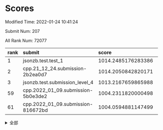 # Scores

Modified Time: 2022-01-24 10:41:24

Submit Num: 207

All Rank Num: 72077

| rank |               submit               |       score        |       sigma        | pk_num |
| :--- | :--------------------------------- | :----------------- | :----------------- | :----- |
| 1    | jsonzb.test.test_1                 | 1014.2485176283386 | 0.8237775945833073 | 1393   |
| 2    | cpp.21_12_24.submission-2b2ea0d7   | 1014.2050842820171 | 0.8179916654527395 | 1385   |
| 3    | jsonzb.test.submission_level_4     | 1013.2167659865988 | 0.8106282459689829 | 1391   |
| 59   | cpp.2022_01_09.submission-5b0e3de2 | 1004.2311820000498 | 0.7236566247620935 | 1395   |
| 61   | cpp.2022_01_09.submission-816672bd | 1004.0594881147499 | 0.7070047360231283 | 1395   |


<details>
<summary>全部</summary>

| rank |                 submit                 |       score        |       sigma        | pk_num |
| :--- | :------------------------------------- | :----------------- | :----------------- | :----- |
| 1    | jsonzb.test.test_1                     | 1014.2485176283386 | 0.8237775945833073 | 1393   |
| 2    | cpp.21_12_24.submission-2b2ea0d7       | 1014.2050842820171 | 0.8179916654527395 | 1385   |
| 3    | jsonzb.test.submission_level_4         | 1013.2167659865988 | 0.8106282459689829 | 1391   |
| 4    | gobigger.level_3.submission_level_3_26 | 1011.7543571560454 | 0.7876015775783555 | 1391   |
| 5    | gobigger.level_3.submission_level_3_6  | 1011.255379582178  | 0.7629869374929475 | 1396   |
| 6    | gobigger.level_3.submission_level_3_38 | 1011.2157903984123 | 0.8006335488042932 | 1393   |
| 7    | gobigger.level_3.submission_level_3_0  | 1011.1648117915852 | 0.7530272667825533 | 1399   |
| 8    | gobigger.level_3.submission_level_3_27 | 1011.1621982999818 | 0.7779005392387026 | 1394   |
| 9    | gobigger.level_3.submission_level_3_1  | 1011.0960770741984 | 0.7547782507473951 | 1387   |
| 10   | gobigger.level_3.submission_level_3_31 | 1010.9930614869095 | 0.7651302168867652 | 1398   |
| 11   | gobigger.level_3.submission_level_3_13 | 1010.8332570036938 | 0.7653974323664408 | 1399   |
| 12   | gobigger.level_3.submission_level_3_49 | 1010.7919006689499 | 0.7796858457605569 | 1388   |
| 13   | gobigger.level_3.submission_level_3_7  | 1010.6383946643517 | 0.7823343270321206 | 1394   |
| 14   | gobigger.level_3.submission_level_3_30 | 1010.5642651478139 | 0.7789562426604688 | 1389   |
| 15   | gobigger.level_3.submission_level_3_39 | 1010.5494503848778 | 0.7675553987865517 | 1390   |
| 16   | gobigger.level_3.submission_level_3_17 | 1010.3855554810044 | 0.7747090917414432 | 1397   |
| 17   | gobigger.level_3.submission_level_3_11 | 1010.3633292455337 | 0.7564456175066089 | 1391   |
| 18   | gobigger.level_3.submission_level_3_40 | 1010.3365160479871 | 0.7724137713926159 | 1398   |
| 19   | gobigger.level_3.submission_level_3_41 | 1010.3360633634164 | 0.7598623346309915 | 1392   |
| 20   | gobigger.level_3.submission_level_3_21 | 1010.2932687967557 | 0.7650032981813929 | 1390   |
| 21   | gobigger.level_3.submission_level_3_8  | 1010.2568791220938 | 0.7760370343435351 | 1389   |
| 22   | gobigger.level_3.submission_level_3_45 | 1010.2144506604395 | 0.7749790269402747 | 1391   |
| 23   | gobigger.level_3.submission_level_3_46 | 1010.1512551368706 | 0.7644001650982619 | 1392   |
| 24   | gobigger.level_3.submission_level_3_10 | 1010.1511373322843 | 0.7659255991184245 | 1391   |
| 25   | gobigger.level_3.submission_level_3_15 | 1010.1459792185533 | 0.7687735295230617 | 1388   |
| 26   | gobigger.level_3.submission_level_3_16 | 1010.1264070323309 | 0.764626669255403  | 1390   |
| 27   | gobigger.level_3.submission_level_3_14 | 1010.0522102958927 | 0.7555133914465009 | 1388   |
| 28   | gobigger.level_3.submission_level_3_3  | 1009.8993091521138 | 0.7729367369657306 | 1394   |
| 29   | gobigger.level_3.submission_level_3_5  | 1009.8266859993691 | 0.7584950805749558 | 1393   |
| 30   | gobigger.level_3.submission_level_3_28 | 1009.6800273672931 | 0.7406899769366896 | 1394   |
| 31   | gobigger.level_3.submission_level_3_12 | 1009.6543770548709 | 0.7693045771323685 | 1392   |
| 32   | gobigger.level_3.submission_level_3_33 | 1009.6046596758637 | 0.7465309027486043 | 1392   |
| 33   | gobigger.level_3.submission_level_3_36 | 1009.593238439788  | 0.7534508697234624 | 1392   |
| 34   | gobigger.level_3.submission_level_3_4  | 1009.5908523006137 | 0.7652707069442907 | 1392   |
| 35   | gobigger.level_3.submission_level_3_2  | 1009.533925194431  | 0.7531016800313243 | 1392   |
| 36   | gobigger.level_3.submission_level_3_20 | 1009.5173066968806 | 0.7696472839046729 | 1389   |
| 37   | gobigger.level_3.submission_level_3_34 | 1009.4958873272319 | 0.7534426644271991 | 1391   |
| 38   | gobigger.level_3.submission_level_3_37 | 1009.3137821079853 | 0.7692084902914517 | 1393   |
| 39   | gobigger.level_3.submission_level_3_23 | 1009.2540993442738 | 0.7522100177909161 | 1394   |
| 40   | gobigger.level_3.submission_level_3_47 | 1009.2516651889409 | 0.7489941569678739 | 1396   |
| 41   | gobigger.level_3.submission_level_3_42 | 1009.0231198240141 | 0.751437928630195  | 1399   |
| 42   | gobigger.level_3.submission_level_3_48 | 1008.9780979936371 | 0.7579706833091823 | 1392   |
| 43   | gobigger.level_3.submission_level_3_32 | 1008.7731742650496 | 0.7603453918531006 | 1396   |
| 44   | gobigger.level_3.submission_level_3_19 | 1008.7521110802384 | 0.7448631215911286 | 1394   |
| 45   | gobigger.level_3.submission_level_3_9  | 1008.7359358560934 | 0.755219892225636  | 1393   |
| 46   | gobigger.level_3.submission_level_3_18 | 1008.7106628362483 | 0.7565721769033972 | 1395   |
| 47   | gobigger.level_3.submission_level_3_35 | 1008.6957120869188 | 0.7713194308805745 | 1384   |
| 48   | gobigger.level_3.submission_level_3_24 | 1008.6227750125792 | 0.7302698886074069 | 1393   |
| 49   | gobigger.level_3.submission_level_3_44 | 1008.6001275107195 | 0.7268988530176598 | 1390   |
| 50   | gobigger.level_3.submission_level_3_22 | 1008.5846732136029 | 0.7556986340379995 | 1390   |
| 51   | gobigger.level_3.submission_level_3_25 | 1008.5039303876749 | 0.7233697858543661 | 1391   |
| 52   | gobigger.level_3.submission_level_3_29 | 1008.4958890357005 | 0.7384108839603082 | 1392   |
| 53   | gobigger.level_3.submission_level_3_43 | 1008.0199928262085 | 0.7270598274646592 | 1394   |
| 54   | gobigger.level_1.submission_level_1_35 | 1004.8843877576816 | 0.7193630148559186 | 1392   |
| 55   | gobigger.level_1.submission_level_1_34 | 1004.6532720332408 | 0.7241805980866762 | 1393   |
| 56   | gobigger.level_1.submission_level_1_1  | 1004.4113600788604 | 0.7203823472951622 | 1398   |
| 57   | gobigger.level_1.submission_level_1_41 | 1004.353679387976  | 0.7202244407496543 | 1390   |
| 58   | gobigger.level_1.submission_level_1_27 | 1004.3319038744136 | 0.7264285593712743 | 1387   |
| 59   | cpp.2022_01_09.submission-5b0e3de2     | 1004.2311820000498 | 0.7236566247620935 | 1395   |
| 60   | gobigger.level_1.submission_level_1_11 | 1004.146456055248  | 0.7145964939541917 | 1391   |
| 61   | cpp.2022_01_09.submission-816672bd     | 1004.0594881147499 | 0.7070047360231283 | 1395   |
| 62   | gobigger.level_1.submission_level_1_7  | 1004.0231223572091 | 0.7264355254446914 | 1390   |
| 63   | gobigger.level_1.submission_level_1_6  | 1003.9216706005475 | 0.7170152570685504 | 1388   |
| 64   | gobigger.level_1.submission_level_1_21 | 1003.910742798174  | 0.7190101056605205 | 1393   |
| 65   | gobigger.level_1.submission_level_1_8  | 1003.8651437301273 | 0.7135517318181769 | 1390   |
| 66   | gobigger.level_1.submission_level_1_23 | 1003.8318923103104 | 0.7095642529156697 | 1396   |
| 67   | gobigger.level_1.submission_level_1_0  | 1003.8175259529544 | 0.7151105850152164 | 1397   |
| 68   | gobigger.level_1.submission_level_1_38 | 1003.8014440428046 | 0.7146816732262051 | 1394   |
| 69   | gobigger.level_1.submission_level_1_45 | 1003.7690106518562 | 0.7077558537055297 | 1391   |
| 70   | gobigger.level_1.submission_level_1_5  | 1003.6589331898398 | 0.716248240756077  | 1391   |
| 71   | gobigger.level_1.submission_level_1_42 | 1003.6484471051932 | 0.7231644924623819 | 1393   |
| 72   | gobigger.level_1.submission_level_1_26 | 1003.6212513828785 | 0.718677763147067  | 1391   |
| 73   | gobigger.level_1.submission_level_1_32 | 1003.5450174396121 | 0.717476546954743  | 1391   |
| 74   | gobigger.level_1.submission_level_1_31 | 1003.4990081677781 | 0.7122536484025017 | 1392   |
| 75   | gobigger.level_1.submission_level_1_28 | 1003.4738554638957 | 0.7133289898704248 | 1396   |
| 76   | gobigger.level_1.submission_level_1_33 | 1003.4509455452394 | 0.7123830170495952 | 1397   |
| 77   | gobigger.level_1.submission_level_1_36 | 1003.4422905764055 | 0.717948747819089  | 1395   |
| 78   | gobigger.level_1.submission_level_1_16 | 1003.434628667535  | 0.723881660810586  | 1394   |
| 79   | gobigger.level_1.submission_level_1_37 | 1003.4091613716561 | 0.7236736434376012 | 1398   |
| 80   | gobigger.level_1.submission_level_1_9  | 1003.3874006295597 | 0.7053312438589951 | 1394   |
| 81   | gobigger.level_1.submission_level_1_15 | 1003.3651396593565 | 0.71242379823548   | 1394   |
| 82   | gobigger.level_1.submission_level_1_49 | 1003.1594957734924 | 0.7242429383450201 | 1393   |
| 83   | gobigger.level_1.submission_level_1_17 | 1003.0943344820786 | 0.7186770549373332 | 1389   |
| 84   | gobigger.level_1.submission_level_1_4  | 1003.0800099409895 | 0.7086473908765151 | 1399   |
| 85   | gobigger.level_1.submission_level_1_2  | 1003.0546849702355 | 0.7123342306391119 | 1398   |
| 86   | gobigger.level_1.submission_level_1_30 | 1003.0178408525311 | 0.7172161019777382 | 1393   |
| 87   | gobigger.level_1.submission_level_1_18 | 1003.0162104138445 | 0.7252261475314855 | 1394   |
| 88   | gobigger.level_1.submission_level_1_3  | 1003.0155965497482 | 0.7180079048236815 | 1393   |
| 89   | gobigger.level_1.submission_level_1_20 | 1002.9427892428803 | 0.7068083027641234 | 1391   |
| 90   | gobigger.level_1.submission_level_1_22 | 1002.8777880145843 | 0.7103040423794723 | 1396   |
| 91   | gobigger.level_1.submission_level_1_48 | 1002.8755682211688 | 0.7087441377329922 | 1388   |
| 92   | gobigger.level_1.submission_level_1_10 | 1002.7950358389525 | 0.716051034353147  | 1395   |
| 93   | gobigger.level_1.submission_level_1_39 | 1002.7897845054397 | 0.7155535065179643 | 1392   |
| 94   | gobigger.level_1.submission_level_1_40 | 1002.7894008224212 | 0.7181613749394385 | 1388   |
| 95   | gobigger.level_1.submission_level_1_12 | 1002.678553630316  | 0.7050788364735423 | 1392   |
| 96   | gobigger.level_1.submission_level_1_46 | 1002.6236457691812 | 0.7186511059169439 | 1390   |
| 97   | gobigger.level_1.submission_level_1_13 | 1002.5611283699784 | 0.7082132826784392 | 1397   |
| 98   | gobigger.level_1.submission_level_1_25 | 1002.5256033923324 | 0.7167426992804102 | 1397   |
| 99   | gobigger.level_1.submission_level_1_24 | 1002.4307477912115 | 0.7161298064509577 | 1394   |
| 100  | gobigger.level_1.submission_level_1_44 | 1002.4099927197433 | 0.7088456279928012 | 1396   |
| 101  | gobigger.level_1.submission_level_1_19 | 1002.406503690799  | 0.7162029991210703 | 1387   |
| 102  | gobigger.level_1.submission_level_1_14 | 1002.0327832672923 | 0.7214421769437358 | 1397   |
| 103  | gobigger.level_1.submission_level_1_29 | 1001.7588880059827 | 0.7061113616000471 | 1389   |
| 104  | gobigger.level_1.submission_level_1_43 | 1001.5022102684259 | 0.7202282708652821 | 1396   |
| 105  | gobigger.level_1.submission_level_1_47 | 1001.4756100935862 | 0.7140432685424755 | 1394   |
| 106  | gobigger.random.submission_random_41   | 998.060723291284   | 0.7007403710580695 | 1392   |
| 107  | gobigger.random.submission_random_18   | 997.3718885820365  | 0.7028849753036482 | 1397   |
| 108  | gobigger.random.submission_random_16   | 996.9463214345341  | 0.7072932890487448 | 1393   |
| 109  | gobigger.random.submission_random_17   | 996.6506419200518  | 0.7024456754156946 | 1393   |
| 110  | gobigger.random.submission_random_13   | 996.5425572821114  | 0.7111806523699686 | 1391   |
| 111  | gobigger.random.submission_random_42   | 996.4811684383594  | 0.7067326098094296 | 1393   |
| 112  | gobigger.random.submission_random_8    | 996.4592165084701  | 0.6972314218959063 | 1392   |
| 113  | gobigger.random.submission_random_23   | 996.3470726340751  | 0.7162186670484838 | 1394   |
| 114  | gobigger.random.submission_random_36   | 996.3180366398559  | 0.7120267952271085 | 1396   |
| 115  | gobigger.random.submission_random_28   | 996.2742239422087  | 0.7128479322675682 | 1394   |
| 116  | gobigger.random.submission_random_14   | 996.2708154650666  | 0.7115807915108461 | 1391   |
| 117  | gobigger.random.submission_random_24   | 996.2059861052517  | 0.7091350335591232 | 1396   |
| 118  | gobigger.random.submission_random_27   | 996.1901861803875  | 0.7127453682747038 | 1390   |
| 119  | gobigger.random.submission_random_26   | 996.1871560697082  | 0.7002902865672149 | 1393   |
| 120  | gobigger.random.submission_random_25   | 996.1213340910899  | 0.7237866716471297 | 1393   |
| 121  | gobigger.random.submission_random_47   | 996.0711141904765  | 0.6997605455989364 | 1394   |
| 122  | gobigger.random.submission_random_45   | 996.0328247463731  | 0.7152233104078619 | 1393   |
| 123  | gobigger.random.submission_random_20   | 996.0199288774313  | 0.7199281293446645 | 1390   |
| 124  | gobigger.random.submission_random_9    | 995.9828262802035  | 0.7239687237546543 | 1392   |
| 125  | gobigger.random.submission_random_4    | 995.9671505406058  | 0.6993038782499288 | 1390   |
| 126  | gobigger.random.submission_random_1    | 995.9410531906392  | 0.7197139144154061 | 1398   |
| 127  | gobigger.random.submission_random_44   | 995.9188321374219  | 0.7086370448299145 | 1393   |
| 128  | gobigger.random.submission_random_48   | 995.9044479611723  | 0.7278502631557715 | 1394   |
| 129  | gobigger.random.submission_random_15   | 995.8764844656289  | 0.6960486328898795 | 1395   |
| 130  | gobigger.random.submission_random_40   | 995.7706253513328  | 0.7208469904690367 | 1397   |
| 131  | gobigger.random.submission_random_11   | 995.747209037756   | 0.7128347051537027 | 1392   |
| 132  | gobigger.random.submission_random_22   | 995.7225719005191  | 0.7091228911997922 | 1390   |
| 133  | gobigger.random.submission_random_7    | 995.6616649533072  | 0.7188094861910901 | 1398   |
| 134  | gobigger.random.submission_random_33   | 995.6158248440759  | 0.7218060287092612 | 1388   |
| 135  | gobigger.random.submission_random_21   | 995.5975611807075  | 0.7005976198421613 | 1395   |
| 136  | gobigger.random.submission_random_32   | 995.5806363465753  | 0.7275798114706951 | 1392   |
| 137  | gobigger.random.submission_random_12   | 995.5760744295173  | 0.6964698472485746 | 1393   |
| 138  | gobigger.random.submission_random_0    | 995.5333497566643  | 0.7112852666671828 | 1390   |
| 139  | gobigger.random.submission_random_38   | 995.5107351057525  | 0.7006852944458476 | 1392   |
| 140  | gobigger.random.submission_random_6    | 995.5017298037426  | 0.709876896167119  | 1390   |
| 141  | gobigger.random.submission_random_34   | 995.4799429726471  | 0.6964841896402025 | 1392   |
| 142  | gobigger.random.submission_random_49   | 995.4504718307337  | 0.7134109338804863 | 1391   |
| 143  | gobigger.random.submission_random_39   | 995.426810517572   | 0.7047209434610179 | 1394   |
| 144  | gobigger.random.submission_random_10   | 995.2543168492182  | 0.7048389413783337 | 1394   |
| 145  | gobigger.random.submission_random_46   | 995.1598983815217  | 0.7282012223007058 | 1396   |
| 146  | gobigger.random.submission_random_2    | 995.1576774111282  | 0.7039439983153389 | 1394   |
| 147  | gobigger.random.submission_random_5    | 995.1543150115032  | 0.7143817799909165 | 1393   |
| 148  | gobigger.random.submission_random_31   | 995.1162547417357  | 0.7062574196146073 | 1387   |
| 149  | gobigger.random.submission_random_30   | 995.0291989282614  | 0.7216683692002045 | 1385   |
| 150  | gobigger.level_2.submission_level_2_45 | 994.9022635771413  | 0.7404775505010313 | 1389   |
| 151  | gobigger.random.submission_random_29   | 994.8785335859519  | 0.7080354813944367 | 1396   |
| 152  | gobigger.random.submission_random_3    | 994.8146811818142  | 0.7117527043941345 | 1394   |
| 153  | gobigger.random.submission_random_43   | 994.728485286296   | 0.7060262356871804 | 1391   |
| 154  | gobigger.random.submission_random_37   | 994.6704308419318  | 0.7084025138584821 | 1392   |
| 155  | gobigger.level_2.submission_level_2_48 | 994.3499974195195  | 0.7207554968329558 | 1397   |
| 156  | gobigger.random.submission_random_19   | 994.2860411561823  | 0.7158783973567332 | 1387   |
| 157  | gobigger.level_2.submission_level_2_19 | 994.1281711348844  | 0.7418083104284221 | 1398   |
| 158  | gobigger.level_2.submission_level_2_13 | 994.0155348669463  | 0.7145420060453898 | 1393   |
| 159  | gobigger.level_2.submission_level_2_14 | 993.6462269147814  | 0.7279530340299585 | 1392   |
| 160  | gobigger.random.submission_random_35   | 993.4970379839733  | 0.7107210740178066 | 1396   |
| 161  | gobigger.level_2.submission_level_2_9  | 993.2511089973033  | 0.7392513731324415 | 1388   |
| 162  | gobigger.level_2.submission_level_2_4  | 993.1989647277128  | 0.7432281522491525 | 1398   |
| 163  | gobigger.level_2.submission_level_2_28 | 993.1497419863563  | 0.7458436338558432 | 1388   |
| 164  | gobigger.level_2.submission_level_2_38 | 993.0821737243057  | 0.7370886152307733 | 1392   |
| 165  | gobigger.level_2.submission_level_2_25 | 993.0598729864095  | 0.7294170343559736 | 1392   |
| 166  | gobigger.level_2.submission_level_2_23 | 992.9881225923504  | 0.7284282746569152 | 1391   |
| 167  | gobigger.level_2.submission_level_2_12 | 992.9119821278675  | 0.7337274803405144 | 1394   |
| 168  | gobigger.level_2.submission_level_2_7  | 992.6572363185486  | 0.7325685626888722 | 1393   |
| 169  | gobigger.level_2.submission_level_2_8  | 992.6502976028443  | 0.7589621855574171 | 1394   |
| 170  | gobigger.level_2.submission_level_2_36 | 992.5061096984745  | 0.7584582173452501 | 1395   |
| 171  | gobigger.level_2.submission_level_2_10 | 992.4845094223675  | 0.7274830695777195 | 1396   |
| 172  | gobigger.level_2.submission_level_2_17 | 992.3531668202029  | 0.7460800892889645 | 1389   |
| 173  | gobigger.level_2.submission_level_2_22 | 992.3234567287448  | 0.7223007456743564 | 1392   |
| 174  | gobigger.level_2.submission_level_2_24 | 992.3186207352173  | 0.7521121172271512 | 1391   |
| 175  | gobigger.level_2.submission_level_2_44 | 992.2820991455042  | 0.7339188343384537 | 1392   |
| 176  | gobigger.level_2.submission_level_2_40 | 992.2570834936932  | 0.7441768774159171 | 1398   |
| 177  | gobigger.level_2.submission_level_2_1  | 992.2561928440394  | 0.7612246322020428 | 1395   |
| 178  | gobigger.level_2.submission_level_2_47 | 992.232064119932   | 0.7414085116084043 | 1394   |
| 179  | gobigger.level_2.submission_level_2_49 | 992.1357767537555  | 0.7486244310474774 | 1393   |
| 180  | gobigger.level_2.submission_level_2_46 | 992.1138754431844  | 0.7395462081417911 | 1393   |
| 181  | gobigger.level_2.submission_level_2_3  | 992.0722746652589  | 0.7448568747419124 | 1386   |
| 182  | gobigger.level_2.submission_level_2_18 | 992.0686205961326  | 0.7432548243489303 | 1393   |
| 183  | gobigger.level_2.submission_level_2_21 | 992.0414293532244  | 0.7477576194277993 | 1395   |
| 184  | gobigger.level_2.submission_level_2_30 | 991.9963305292017  | 0.7382134648530712 | 1395   |
| 185  | gobigger.level_2.submission_level_2_42 | 991.927753281633   | 0.7492900071369186 | 1396   |
| 186  | gobigger.level_2.submission_level_2_35 | 991.872394936475   | 0.7453056068891507 | 1392   |
| 187  | gobigger.level_2.submission_level_2_20 | 991.8701515895611  | 0.743810003733075  | 1396   |
| 188  | gobigger.level_2.submission_level_2_32 | 991.8392792601874  | 0.7474668660887167 | 1399   |
| 189  | gobigger.level_2.submission_level_2_31 | 991.7890938123145  | 0.7441808515688408 | 1390   |
| 190  | gobigger.level_2.submission_level_2_29 | 991.7851250345674  | 0.7582151054210989 | 1396   |
| 191  | gobigger.level_2.submission_level_2_5  | 991.743129406821   | 0.7600810619728069 | 1390   |
| 192  | gobigger.level_2.submission_level_2_39 | 991.7173373228368  | 0.7496511393957205 | 1389   |
| 193  | gobigger.level_2.submission_level_2_15 | 991.627790802646   | 0.7597611061754114 | 1394   |
| 194  | gobigger.level_2.submission_level_2_16 | 991.6045934775742  | 0.7425194135774205 | 1392   |
| 195  | gobigger.level_2.submission_level_2_6  | 991.5638977899325  | 0.7630602847546079 | 1394   |
| 196  | gobigger.level_2.submission_level_2_41 | 991.3976450121411  | 0.7355196770272493 | 1396   |
| 197  | gobigger.level_2.submission_level_2_0  | 991.3338238291267  | 0.7486755565816097 | 1389   |
| 198  | gobigger.level_2.submission_level_2_33 | 990.8550313422136  | 0.7469990758112798 | 1392   |
| 199  | gobigger.level_2.submission_level_2_34 | 990.8460922788319  | 0.7592801116387539 | 1391   |
| 200  | gobigger.level_2.submission_level_2_2  | 990.8002130299926  | 0.7518535535885588 | 1394   |
| 201  | gobigger.level_2.submission_level_2_11 | 990.6536895491174  | 0.7525081560777621 | 1397   |
| 202  | gobigger.level_2.submission_level_2_43 | 990.4845820969562  | 0.7556428835552167 | 1393   |
| 203  | gobigger.level_2.submission_level_2_26 | 990.4188198242579  | 0.7778816224782293 | 1396   |
| 204  | gobigger.level_2.submission_level_2_37 | 990.3747247944757  | 0.7576154613142432 | 1390   |
| 205  | gobigger.level_2.submission_level_2_27 | 990.260772848107   | 0.7355427873682364 | 1393   |
| 206  | gobigger.none.submission_none_1        | 977.2496769885431  | 1.3007300085535438 | 1393   |
| 207  | gobigger.none.submission_none_0        | 977.0703160793554  | 1.5028114362015392 | 1392   |

</details>